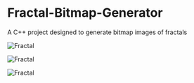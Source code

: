 # Fractal-Bitmap-Generator
A C++ project designed to generate bitmap images of fractals

![Fractal](https://i.imgur.com/SlACTEW.png)

![Fractal](https://i.imgur.com/9JLgRsf.png)

![Fractal](https://i.imgur.com/nBdIiEP.png)
